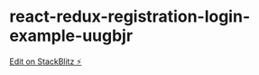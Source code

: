 # react-redux-registration-login-example-uugbjr

[Edit on StackBlitz ⚡️](https://stackblitz.com/edit/react-redux-registration-login-example-uugbjr)